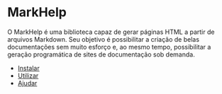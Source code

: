 # MarkHelp

O MarkHelp é uma biblioteca capaz de gerar páginas HTML a partir de arquivos Markdown.
Seu objetivo é possibilitar a criação de belas documentações sem muito esforço e, ao mesmo tempo,
possibilitar a geração programática de sites de documentação sob demanda.

- [Instalar](instalar.md)
- [Utilizar](utilizar.md)
- [Ajudar](ajudar.md)
